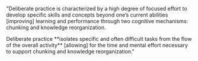 <p><span style=font-weight: 400;>"</span><span style=font-weight: 400;>Deliberate practice</span><span style=font-weight: 400;> is characterized by a high degree of focused effort to develop specific skills and concepts beyond one’s current abilities [improving] learning and performance through two cognitive mechanisms: </span><span style=font-weight: 400;>chunking</span><span style=font-weight: 400;> and </span><span style=font-weight: 400;>knowledge reorganization</span><span style=font-weight: 400;>.</span></p>

<p><span style=font-weight: 400;>Deliberate practice </span>**isolates specific and often difficult tasks from the flow of the overall activity**<span style=font-weight: 400;> [allowing] for the time and mental effort necessary to support chunking and knowledge reorganization."</span></p>